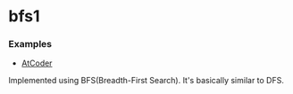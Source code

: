 # bfs1

### Examples

- [AtCoder](https://atcoder.jp/contests/atc001/tasks/dfs_a)

Implemented using BFS(Breadth-First Search). It's basically similar to DFS.
